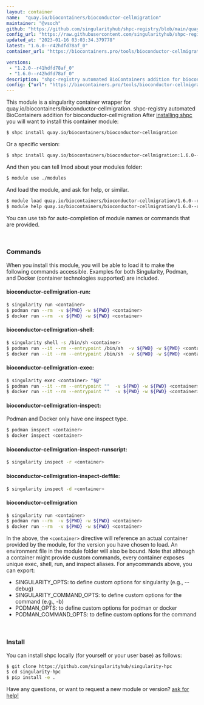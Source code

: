 ```yaml
---
layout: container
name:  "quay.io/biocontainers/bioconductor-cellmigration"
maintainer: "@vsoch"
github: "https://github.com/singularityhub/shpc-registry/blob/main/quay.io/biocontainers/bioconductor-cellmigration/container.yaml"
config_url: "https://raw.githubusercontent.com/singularityhub/shpc-registry/main/quay.io/biocontainers/bioconductor-cellmigration/container.yaml"
updated_at: "2023-01-16 03:03:34.379778"
latest: "1.6.0--r42hdfd78af_0"
container_url: "https://biocontainers.pro/tools/bioconductor-cellmigration"

versions:
 - "1.2.0--r41hdfd78af_0"
 - "1.6.0--r42hdfd78af_0"
description: "shpc-registry automated BioContainers addition for bioconductor-cellmigration"
config: {"url": "https://biocontainers.pro/tools/bioconductor-cellmigration", "maintainer": "@vsoch", "description": "shpc-registry automated BioContainers addition for bioconductor-cellmigration", "latest": {"1.6.0--r42hdfd78af_0": "sha256:9752665a38303530886526fef2a97e83c155fbdfdc5593f738b6ec8433690901"}, "tags": {"1.2.0--r41hdfd78af_0": "sha256:e696eab412b7757e4b5f2869f54a4e6eef98fd2d7840c4332129596688438dc0", "1.6.0--r42hdfd78af_0": "sha256:9752665a38303530886526fef2a97e83c155fbdfdc5593f738b6ec8433690901"}, "docker": "quay.io/biocontainers/bioconductor-cellmigration"}
---
```


This module is a singularity container wrapper for quay.io/biocontainers/bioconductor-cellmigration.
shpc-registry automated BioContainers addition for bioconductor-cellmigration
After [installing shpc](#install) you will want to install this container module:


```bash
$ shpc install quay.io/biocontainers/bioconductor-cellmigration
```

Or a specific version:

```bash
$ shpc install quay.io/biocontainers/bioconductor-cellmigration:1.6.0--r42hdfd78af_0
```

And then you can tell lmod about your modules folder:

```bash
$ module use ./modules
```

And load the module, and ask for help, or similar.

```bash
$ module load quay.io/biocontainers/bioconductor-cellmigration/1.6.0--r42hdfd78af_0
$ module help quay.io/biocontainers/bioconductor-cellmigration/1.6.0--r42hdfd78af_0
```

You can use tab for auto-completion of module names or commands that are provided.

<br>

### Commands

When you install this module, you will be able to load it to make the following commands accessible.
Examples for both Singularity, Podman, and Docker (container technologies supported) are included.

#### bioconductor-cellmigration-run:

```bash
$ singularity run <container>
$ podman run --rm  -v ${PWD} -w ${PWD} <container>
$ docker run --rm  -v ${PWD} -w ${PWD} <container>
```

#### bioconductor-cellmigration-shell:

```bash
$ singularity shell -s /bin/sh <container>
$ podman run --it --rm --entrypoint /bin/sh  -v ${PWD} -w ${PWD} <container>
$ docker run --it --rm --entrypoint /bin/sh  -v ${PWD} -w ${PWD} <container>
```

#### bioconductor-cellmigration-exec:

```bash
$ singularity exec <container> "$@"
$ podman run --it --rm --entrypoint ""  -v ${PWD} -w ${PWD} <container> "$@"
$ docker run --it --rm --entrypoint ""  -v ${PWD} -w ${PWD} <container> "$@"
```

#### bioconductor-cellmigration-inspect:

Podman and Docker only have one inspect type.

```bash
$ podman inspect <container>
$ docker inspect <container>
```

#### bioconductor-cellmigration-inspect-runscript:

```bash
$ singularity inspect -r <container>
```

#### bioconductor-cellmigration-inspect-deffile:

```bash
$ singularity inspect -d <container>
```



#### bioconductor-cellmigration

```bash
$ singularity run <container>
$ podman run --rm  -v ${PWD} -w ${PWD} <container>
$ docker run --rm  -v ${PWD} -w ${PWD} <container>
```


In the above, the `<container>` directive will reference an actual container provided
by the module, for the version you have chosen to load. An environment file in the
module folder will also be bound. Note that although a container
might provide custom commands, every container exposes unique exec, shell, run, and
inspect aliases. For anycommands above, you can export:

 - SINGULARITY_OPTS: to define custom options for singularity (e.g., --debug)
 - SINGULARITY_COMMAND_OPTS: to define custom options for the command (e.g., -b)
 - PODMAN_OPTS: to define custom options for podman or docker
 - PODMAN_COMMAND_OPTS: to define custom options for the command

<br>

### Install

You can install shpc locally (for yourself or your user base) as follows:

```bash
$ git clone https://github.com/singularityhub/singularity-hpc
$ cd singularity-hpc
$ pip install -e .
```

Have any questions, or want to request a new module or version? [ask for help!](https://github.com/singularityhub/singularity-hpc/issues)
